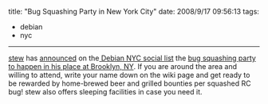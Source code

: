 title: "Bug Squashing Party in New York City"
date: 2008/9/17 09:56:13
tags:
- debian
- nyc
---
<a href="http://vireo.org/~stew/">stew</a> has <a href="http://lists.vireo.org/pipermail/debiannyc/2008-September/000184.html">announced</a> on the<a href="http://vireo.org/cgi-bin/mailman/listinfo/debiannyc"> Debian NYC social list</a> the <a href="http://wiki.debian.org/BSP2008/Brooklyn">bug squashing party to happen in his place at Brooklyn, NY</a>. If you are around the area and willing to attend, write your name down on the wiki page and get ready to be rewarded by home-brewed beer and grilled bounties per squashed RC bug! stew also offers sleeping facilities in case you need it.